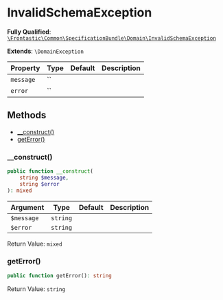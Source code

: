 #  InvalidSchemaException

**Fully Qualified**: [`\Frontastic\Common\SpecificationBundle\Domain\InvalidSchemaException`](../../../../src/php/SpecificationBundle/Domain/InvalidSchemaException.php)

**Extends**: `\DomainException`

Property|Type|Default|Description
--------|----|-------|-----------
`message`|``||
`error`|``||

## Methods

* [__construct()](#__construct)
* [getError()](#geterror)

### __construct()

```php
public function __construct(
    string $message,
    string $error
): mixed
```

Argument|Type|Default|Description
--------|----|-------|-----------
`$message`|`string`||
`$error`|`string`||

Return Value: `mixed`

### getError()

```php
public function getError(): string
```

Return Value: `string`

